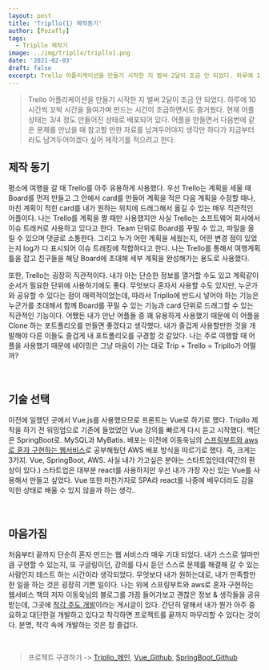 ```yaml
---
layout: post
title: 'Tripllo(1) 제작동기'
author: [Pozafly]
tags:
  - Tripllo 제작기
image: ../img/tripllo/tripllo1.png
date: '2021-02-03'
draft: false
excerpt: Trello 어플리케이션을 만들기 시작한 지 벌써 2달이 조금 안 되었다. 하루에 10시간씩 꼬박 시간을 들여가며 만드는 시간이 조급하면서도 즐거웠다. 현재 어플 상태는 3/4 정도 만들어진 상태로 배포되어 있다. 어플을 만들면서 다음번에 같은 문제를 만났을 때 참고할 만한 자료를 남겨두어야지 생각만 하다가 지금부터라도 남겨두어야겠다 싶어 제작기를 적으려고 한다.
---
```


> Trello 어플리케이션을 만들기 시작한 지 벌써 2달이 조금 안 되었다. 하루에 10시간씩 꼬박 시간을 들여가며 만드는 시간이 조급하면서도 즐거웠다. 현재 어플 상태는 3/4 정도 만들어진 상태로 배포되어 있다. 어플을 만들면서 다음번에 같은 문제를 만났을 때 참고할 만한 자료를 남겨두어야지 생각만 하다가 지금부터라도 남겨두어야겠다 싶어 제작기를 적으려고 한다.

## 제작 동기

평소에 여행을 갈 때 Trello를 아주 유용하게 사용했다. 우선 Trello는 계획을 세울 때 Board를 먼저 만들고 그 안에서 card를 만들어 계획을 적은 다음 계획을 수정할 때나, 마친 계획이 적힌 card를 내가 원하는 위치에 드래그해서 옮길 수 있는 매우 직관적인 어플이다. 나는 Trello를 계획을 짤 때만 사용했지만 사실 Trello는 소프트웨어 회사에서 이슈 트래커로 사용하고 있다고 한다. Team 단위로 Board를 꾸밀 수 있고, 파일을 올릴 수 있으며 댓글로 소통한다. 그리고 누가 어떤 계획을 세웠는지, 어떤 변경 점이 있었는지 log가 다 표시되어 이슈 트래킹에 적합하다고 한다. 나는 Trello를 통해서 여행계획 틀을 잡고 친구들을 해당 Board에 초대해 세부 계획을 완성해가는 용도로 사용했다.

또한, Trello는 굉장히 직관적이다. 내가 아는 단순한 정보를 열거할 수도 있고 계획같이 순서가 필요한 단위에 사용하기에도 좋다. 무엇보다 혼자서 사용할 수도 있지만, 누군가와 공유할 수 있다는 점이 매력적이었는데, 따라서 Tripllo에 반드시 넣어야 하는 기능은 누군가를 초대해서 함께 Board를 꾸밀 수 있는 기능과 card 단위로 드래그할 수 있는 직관적인 기능이다. 어쨌든 내가 만난 어플들 중 꽤 유용하게 사용했기 때문에 이 어플을 Clone 하는 포트폴리오를 만들면 좋겠다고 생각했다. 내가 즐겁게 사용할만한 것을 개발해야 다른 이들도 즐겁게 내 포트폴리오를 구경할 것 같았다. 나는 주로 여행할 때 어플을 사용했기 때문에 네이밍은 그냥 마음이 가는 대로 Trip + Trello = Tripllo가 어떨까?

<br/>

## 기술 선택

이전에 일했던 곳에서 Vue.js를 사용했으므로 프론트는 Vue로 하기로 했다. Tripllo 제작을 하기 전 워밍업으로 기존에 들었었던 Vue 강의를 빠르게 다시 듣고 시작했다. 백단은 SpringBoot로. MySQL과 MyBatis. 배포는 이전에 이동욱님의 [스프링부트와 aws로 혼자 구현하는 웹서비스](https://jojoldu.tistory.com/463)로 공부해뒀던 AWS 배포 방식을 따르기로 했다. 즉, 크게는 3가지. Vue, SpringBoot, AWS. 사실 내가 가고싶은 분야는 스타트업인데(약간의 환상이 있다.) 스타트업은 대부분 react를 사용하지만 우선 내가 가장 자신 있는 Vue를 사용해서 만들고 싶었다. Vue 또한 마찬가지로 SPA라 react를 나중에 배우더라도 감을 익힌 상태로 배울 수 있지 않을까 하는 생각..

<br/>

## 마음가짐

처음부터 끝까지 단순히 혼자 만드는 웹 서비스라 매우 기대 되었다. 내가 스스로 얼마만큼 구현할 수 있는지, 또 구글링이던, 강의를 다시 듣던 스스로 문제를 해결해 갈 수 있는 사람인지 테스트 하는 시간이라 생각되었다. 무엇보다 내가 원하는대로, 내가 만족할만한 일을 하는 것은 굉장히 기쁜 일이다. 나는 위에 스프링부트와 aws로 혼자 구현하는 웹서비스 책의 저자 이동욱님의 블로그를 가끔 들어가보고 괜찮은 정보 & 생각들을 공유받는데, 그곳에 [착각 주도 개발](https://jojoldu.tistory.com/496?category=689637)이라는 게시글이 있다. 간단히 말해서 내가 뭔가 아주 중요하고 대단한걸 개발하고 있다고 착각하면 프로젝트를 끝까지 마무리할 수 있다는 것이다. 분명, 착각 속에 개발하는 것은 참 즐겁다.

<br/>

> 프로젝트 구경하기 -> [Tripllo\_메인](https://tripllo.tech), [Vue_Github](https://github.com/pozafly/tripllo_vue), [SpringBoot_Github](https://github.com/pozafly/tripllo_springBoot)
